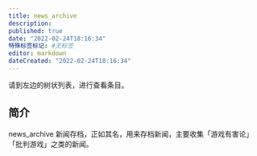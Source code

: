 ```yaml
---
title: news_archive
description:
published: true
date: "2022-02-24T18:16:34"
特殊标签标记: #无标签
editor: markdown
dateCreated: "2022-02-24T18:16:34"
---
```


请到左边的树状列表，进行查看条目。

## 简介

news_archive 新闻存档，正如其名，用来存档新闻，主要收集「游戏有害论」「批判游戏」之类的新闻。
